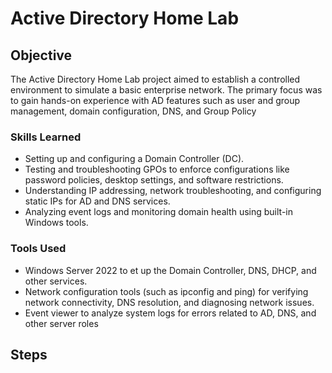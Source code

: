 # Active Directory Home Lab 

## Objective

The Active Directory Home Lab project aimed to establish a controlled environment to simulate a basic enterprise network. The primary focus was to gain hands-on experience with AD features such as user and group management, domain configuration, DNS, and Group Policy

### Skills Learned

- Setting up and configuring a Domain Controller (DC). 
- Testing and troubleshooting GPOs to enforce configurations like password policies, desktop settings, and software restrictions.
- Understanding IP addressing, network troubleshooting, and configuring static IPs for AD and DNS services.
- Analyzing event logs and monitoring domain health using built-in Windows tools.


### Tools Used

- Windows Server 2022 to et up the Domain Controller, DNS, DHCP, and other services.
- Network configuration tools (such as ipconfig and ping) for verifying network connectivity, DNS resolution, and diagnosing network issues.
- Event viewer to analyze system logs for errors related to AD, DNS, and other server roles

  
## Steps
